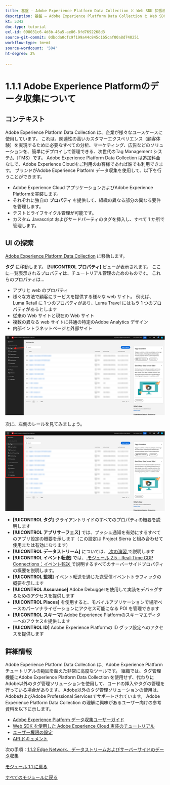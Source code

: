```yaml
---
title: 基盤 – Adobe Experience Platform Data Collection と Web SDK 拡張機能の設定 – Adobe Experience Platform Data Collection の説明
description: 基盤 – Adobe Experience Platform Data Collection と Web SDK 拡張機能の設定 – Adobe Experience Platform Data Collection の説明
kt: 5342
doc-type: tutorial
exl-id: 098031c6-4d8b-46a5-ae86-8fd7692268d3
source-git-commit: 0dbcda0cfc9f199a44c845c1b5caf00a8d740251
workflow-type: tm+mt
source-wordcount: '504'
ht-degree: 2%

---
```


# 1.1.1 Adobe Experience Platformのデータ収集について

## コンテキスト

Adobe Experience Platform Data Collection は、企業が様々なユースケースに使用しています。 これは、関連性の高いカスタマーエクスペリエンス（顧客体験）を実現するために必要なすべての分析、マーケティング、広告などのソリューションを、簡単にデプロイして管理できる、次世代のTag Management システム（TMS）です。 Adobe Experience Platform Data Collection は追加料金なしで、Adobe Experience Cloudをご利用のお客様であれば誰でも利用できます。 ブランドがAdobe Experience Platform データ収集を使用して、以下を行うことができます。

- Adobe Experience Cloud アプリケーションおよびAdobe Experience Platformを実装します。
- それぞれに独自の **プロパティ** を提供して、組織の異なる部分の異なる要件を管理します。
- テストとライフサイクル管理が可能です。
- カスタム Javascript およびサードパーティのタグを挿入し、すべて 1 か所で管理します。

## UI の探索

[Adobe Experience Platform Data Collection](https://experience.adobe.com/#/data-collection/) に移動します。

**タグ** に移動します。 **[!UICONTROL プロパティ]** ビューが表示されます。 ここに一覧表示されるプロパティは、チュートリアル管理のためのものです。 これらのプロパティは…

- アプリと web のプロパティ
- 様々な方法で顧客にサービスを提供する様々な web サイト。 例えば、Luma Retail に 1 つのプロパティがあり、Luma Travel にはもう 1 つのプロパティがあるとします
- 従来の Web サイトと現在の Web サイト
- 複数の異なる web サイトに共通の特定のAdobe Analytics デザイン
- 内部イントラネットページと外部サイト

![Launch のプロパティビュー ](./images/launch1.png)

次に、左側のレールを見てみましょう。

![ 左パネルを開く ](./images/launch2.png)

- **[!UICONTROL タグ]** クライアントサイドのすべてのプロパティの概要を説明します
- **[!UICONTROL アプリサーフェス]** では、プッシュ通知を有効にするすべてのアプリ設定の概要を示します（この設定は Project Sierra と組み合わせて使用または有効になります）
- **[!UICONTROL データストリーム]** については、[ 次の演習 ](./ex2.md) で説明します
- **[!UICONTROL イベント転送]** では、[ モジュール 2.5 - Real-Time CDP Connections：イベント転送 ](./../../../modules/rtcdp-b2c/module2.5/aep-data-collection-ssf.md) で説明するすべてのサーバーサイドプロパティの概要を説明します。
- **[!UICONTROL 監視]** イベント転送を通じた送受信イベントトラフィックの概要を示します
- **[!UICONTROL Assurance]** Adobe Debuggerを使用して実装をデバッグするためのアクセスを提供します
- **[!UICONTROL Places]** を使用すると、モバイルアプリケーションで場所ベースのパーソナライゼーションにアクセス可能になる POI を管理できます
- **[!UICONTROL スキーマ]** Adobe Experience Platformのスキーマエディターへのアクセスを提供します
- **[!UICONTROL ID]** Adobe Experience Platformの ID グラフ設定へのアクセスを提供します

## 詳細情報

Adobe Experience Platform Data Collection は、Adobe Experience Platform チュートリアルの範囲を超えた非常に高度なツールです。 組織では、タグ管理機能にAdobe Experience Platform Data Collection を使用せず、代わりにAdobe以外のタグ管理ソリューションを使用して、コードの挿入やタグの管理を行っている場合があります。 Adobe以外のタグ管理ソリューションの使用は、AdobeおよびAdobe Professional Servicesでサポートされています。
Adobe Experience Platform Data Collection の理解に興味があるユーザー向けの参考資料を以下に示します。

- [Adobe Experience Platform データ収集ユーザーガイド ](https://experienceleague.adobe.com/docs/experience-platform/tags/home.html?lang=ja)
- [Web SDK を使用した Adobe Experience Cloud 実装のチュートリアル](https://experienceleague.adobe.com/docs/platform-learn/implement-web-sdk/overview.html?lang=ja)
- [ ユーザー権限の設定 ](https://experienceleague.adobe.com/docs/experience-platform/tags/admin/user-permissions.html?lang=ja)
- [API ドキュメント ](https://developer.adobelaunch.com/api/)

次の手順：[1.1.2 Edge Network、データストリームおよびサーバーサイドのデータ収集 ](./ex2.md)

[モジュール 1.1 に戻る](./data-ingestion-launch-web-sdk.md)

[すべてのモジュールに戻る](./../../../overview.md)
